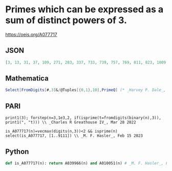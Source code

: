 # Primes which can be expressed as a sum of distinct powers of 3\.
https://oeis.org/A077717
## JSON
```JSON
[3, 13, 31, 37, 109, 271, 283, 337, 733, 739, 757, 769, 811, 823, 1009, 1063, 1093, 2269, 2281, 2467, 2521, 2539, 2551, 2917, 2953, 3001, 3037, 3163, 3169, 3187, 3253, 3271, 6571, 6673, 6679, 6841, 7321, 7411, 7537, 7561, 7573, 8761, 8779, 8839, 9001]
```
## Mathematica
```Mathematica
Select[FromDigits[#,3]&/@Tuples[{0,1},10],PrimeQ] (* _Harvey P. Dale_, Mar 30 2015 *)
```
## PARI
```PARI
print1(3); forstep(n=3,1e3,2, if(isprime(t=fromdigits(binary(n),3)), print1(", "t))) \\ _Charles R Greathouse IV_, Mar 28 2022
```
```PARI
is_A077717(n)=vecmax(digits(n,3))<2 && isprime(n)
select(is_A077717, [1..9111]) \\ _M. F. Hasler_, Feb 15 2023
```
## Python
```Python
def is_A077717(n): return A039966(n) and A010051(n) # _M. F. Hasler_, Feb 15 2023
```
